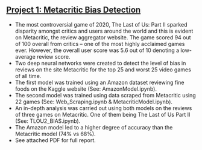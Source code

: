                              

## [Project 1: Metacritic Bias Detection](https://github.com/jonnb123/MetacriticProject)
* The most controversial game of 2020, The Last of Us: Part II sparked disparity amongst critics and users around the world and this is evident on Metacritic, the review aggregator website. The game scored 94 out of 100 overall from critics – one of the most highly acclaimed games ever. However, the overall user score was 5.6 out of 10 denoting a low-average review score.
* Two deep neural networks were created to detect the level of bias in reviews on the site Metacritic for the top 25 and worst 25 video games of all time. 
* The first model was trained using an Amazon dataset reviewing fine foods on the Kaggle website (See: AmazonModel.ipynb).
* The second model was trained using data scraped from Metacritic using 22 games (See: Web_Scraping.ipynb & MetacriticModel.ipynb).
* An in-depth analysis was carried out using both models on the reviews of three games on Metacritic. One of them being The Last of Us Part II (See: TLOU2_BIAS.ipynb).
* The Amazon model led to a higher degree of accuracy than the Metacritic model (74% vs 68%).
* See attached PDF for full report. 

